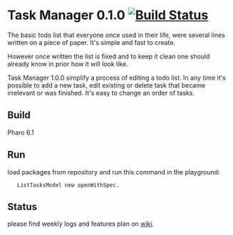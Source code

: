 Task Manager 0.1.0 [![Build Status](https://travis-ci.org/littlewhywhat/TaskManager.svg?branch=dev)](https://travis-ci.org/littlewhywhat/TaskManager)
===
The basic todo list that everyone once used in their life, were several lines written on a piece of paper. It's simple and fast to create.

However once written the list is fixed and to keep it clean one should already know in prior how it will look like.

Task Manager 1.0.0 simplify a process of editing a todo list. In any time it's possible to add a new task, edit existing or delete task that became irrelevant or was finished. It's easy to change an order of tasks. 

## Build

Pharo 6.1

## Run

load packages from repository and run this command in the playground:

```smalltalk
   ListTasksModel new openWithSpec.
```

## Status

please find weekly logs and features plan on [wiki](https://github.com/littlewhywhat/TaskManager/wiki).
